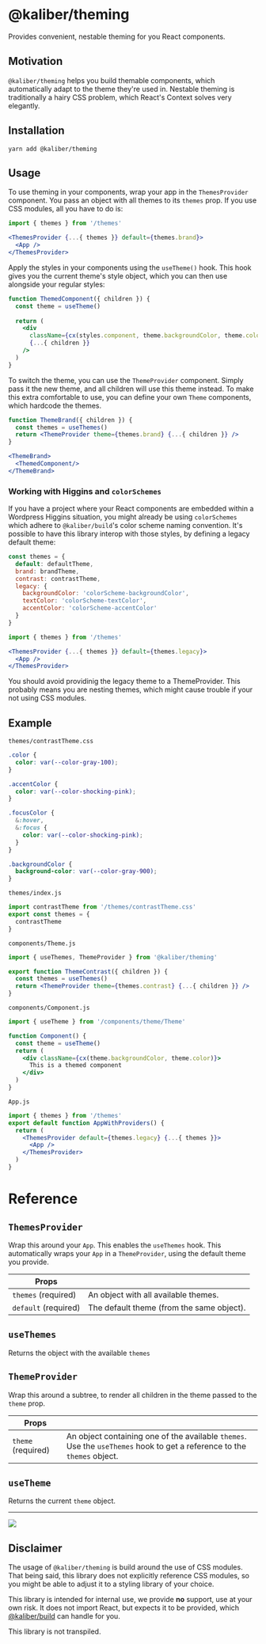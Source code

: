 # @kaliber/theming
Provides convenient, nestable theming for you React components.

## Motivation
`@kaliber/theming` helps you build themable components, which automatically adapt to the theme they're used in. Nestable theming is traditionally a hairy CSS problem, which React's Context solves very elegantly.

## Installation

```
yarn add @kaliber/theming
```

## Usage

To use theming in your components, wrap your app in the `ThemesProvider` component. You pass an object with all themes to its `themes` prop. If you use CSS modules, all you have to do is:

```jsx
import { themes } from '/themes'

<ThemesProvider {...{ themes }} default={themes.brand}>
  <App />
</ThemesProvider>
```

Apply the styles in your components using the `useTheme()` hook. This hook gives you the current theme's style object, which you can then use alongside your regular styles:

```jsx
function ThemedComponent({ children }) {
  const theme = useTheme()
  
  return (
    <div 
      className={cx(styles.component, theme.backgroundColor, theme.color)} 
      {...{ children }} 
    />
  )
}
```

To switch the theme, you can use the `ThemeProvider` component. Simply pass it the new theme, and all children will use this theme instead. To make this extra comfortable to use, you can define your own `Theme` components, which hardcode the themes.

```jsx
function ThemeBrand({ children }) { 
  const themes = useThemes()
  return <ThemeProvider theme={themes.brand} {...{ children }} />
}

<ThemeBrand>
  <ThemedComponent/>
</ThemeBrand>
```

### Working with Higgins and `colorSchemes`
If you have a project where your React components are embedded within a Wordpress Higgins situation, you might already be using `colorSchemes` which adhere to `@kaliber/build`'s color scheme naming convention. It's possible to have this library interop with those styles, by defining a legacy default theme:

```js
const themes = {
  default: defaultTheme,
  brand: brandTheme,
  contrast: contrastTheme,
  legacy: {
    backgroundColor: 'colorScheme-backgroundColor',
    textColor: 'colorScheme-textColor',
    accentColor: 'colorScheme-accentColor'
  }
}
```

```jsx
import { themes } from '/themes'

<ThemesProvider {...{ themes }} default={themes.legacy}>
  <App />
</ThemesProvider>
```

You should avoid providinig the legacy theme to a ThemeProvider. This probably means you are nesting themes, which might cause trouble if your not using CSS modules.

## Example

`themes/contrastTheme.css`
```css
.color {
  color: var(--color-gray-100);
} 

.accentColor {
  color: var(--color-shocking-pink);
}

.focusColor {
  &:hover,
  &:focus {
    color: var(--color-shocking-pink);
  }
}

.backgroundColor {
  background-color: var(--color-gray-900);
}
```

`themes/index.js`
```js
import contrastTheme from '/themes/contrastTheme.css'
export const themes = {
  contrastTheme
}
```

`components/Theme.js`
```jsx
import { useThemes, ThemeProvider } from '@kaliber/theming'

export function ThemeContrast({ children }) {
  const themes = useThemes()
  return <ThemeProvider theme={themes.contrast} {...{ children }} />
}
```

`components/Component.js`
```jsx
import { useTheme } from '/components/theme/Theme'

function Component() {
  const theme = useTheme()
  return (
    <div className={cx(theme.backgroundColor, theme.color)}>
      This is a themed component
    </div>
  )
}
```

`App.js`
```jsx
import { themes } from '/themes'
export default function AppWithProviders() {
  return (
    <ThemesProvider default={themes.legacy} {...{ themes }}>
      <App />
    </ThemesProvider>
  )
}
```

# Reference

## `ThemesProvider`
Wrap this around your `App`. This enables the `useThemes` hook. This automatically wraps your `App` in a `ThemeProvider`, using the default theme you provide.

| Props | |
| --- | --- |
| `themes` (required) | An object with all available themes. |
| `default` (required) | The default theme (from the same object). |

## `useThemes`
Returns the object with the available `themes`

## `ThemeProvider`
Wrap this around a subtree, to render all children in the theme passed to the `theme` prop.

| Props | |
| --- | --- |
| `theme` (required) | An object containing one of the available `themes`. Use the `useThemes` hook to get a reference to the `themes` object. |

## `useTheme`
Returns the current `theme` object.

---

![](https://media.giphy.com/media/fijWs8UqXA9KQwrqLz/giphy.gif)

## Disclaimer
The usage of `@kaliber/theming` is build around the use of CSS modules. That being said, this library does not explicitly reference CSS modules, so you might be able to adjust it to a styling library of your choice.

This library is intended for internal use, we provide __no__ support, use at your own risk. It does not import React, but expects it to be provided, which [@kaliber/build](https://kaliberjs.github.io/build/) can handle for you.

This library is not transpiled.